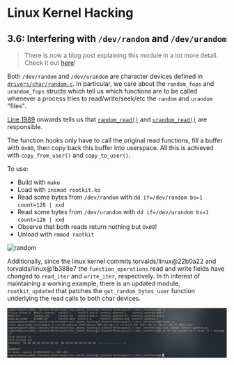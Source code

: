 # Linux Kernel Hacking

## 3.6: Interfering with `/dev/random` and `/dev/urandom`

> There is now a blog post explaining this module in a lot more detail. Check it out [here](https://xcellerator.github.io/posts/linux_rootkits_04/)!

Both `/dev/random` and `/dev/urandom` are character devices defined in [`drivers/char/random.c`](https://github.com/torvalds/linux/blob/master/drivers/char/random.c). In particular, we care about the `random_fops` and `urandom_fops` structs which tell us which functions are to be called whenever a process tries to read/write/seek/etc the `random` and `urandom` "files".

[Line 1989](https://github.com/torvalds/linux/blob/c70672d8d316ebd46ea447effadfe57ab7a30a50/drivers/char/random.c#L1989) onwards tells us that [`random_read()`](https://github.com/torvalds/linux/blob/c70672d8d316ebd46ea447effadfe57ab7a30a50/drivers/char/random.c#L1861) and [`urandom_read()`](https://github.com/torvalds/linux/blob/c70672d8d316ebd46ea447effadfe57ab7a30a50/drivers/char/random.c#L1842) are responsible.

The function hooks only have to call the original read functions, fill a buffer with `0x00`, then copy back this buffer into userspace. All this is achieved with `copy_from_user()` and `copy_to_user()`.

To use:
* Build with `make`
* Load with `insmod rootkit.ko`
* Read some bytes from `/dev/random` with `dd if=/dev/random bs=1 count=128 | xxd`
* Read some bytes from `/dev/urandom` with `dd if=/dev/urandom bs=1 count=128 | xxd`
* Observe that both reads return nothing but `0x00`!
* Unload with `rmmod rootkit`

![random](./random.png "Interfering with char devices")

Additionally, since the linux kernel commits torvalds/linux@22b0a22 and torvalds/linux@1b388e7 the `function_operations` read and write fields have changed to `read_iter` and `write_iter`, respectively. In th interest of maintaining a working example, there is an updated module, `rootkit_updated` that patches the `get_random_bytes_user` function underlying the read calls to both char devices.

![random_updated](./random_updated.png "Returning 0x00 for every byte read")
